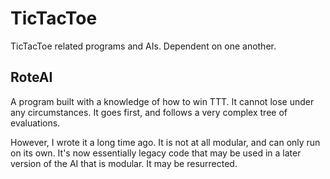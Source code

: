 # TicTacToe
TicTacToe related programs and AIs. Dependent on one another.

## RoteAI
A program built with a knowledge of how to win TTT. It cannot lose under any circumstances. It goes first, and follows a very complex tree of evaluations.

However, I wrote it a long time ago. It is not at all modular, and can only run on its own. It's now essentially legacy code that may be used in a later version of the AI that is modular. It may be resurrected.
